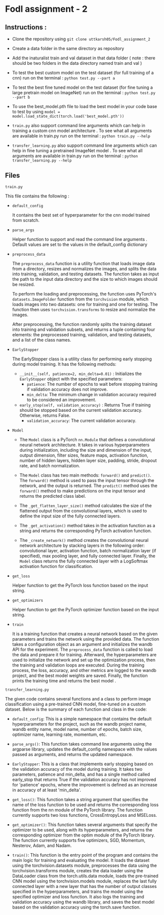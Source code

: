 # Fodl assignment - 2

## Instructions :

* Clone the repository using  `git clone uttkarsh05/Fodl_assignment_2`

* Create a data folder in the same directory as repository

* Add the inaturalist train and val dataset in that data folder ( note : there should be two folders in the data directory named train and val )

* To test the best custom model on the test dataset (for full training of a cnn) run on the terminal : ` python test.py --part a `

* To test the best fine tuned model on the test dataset (for fine tuning a large pretrain model on ImageNet) run on the terminal : ` python test.py --part b `

* To use the best_model.pth file to load the best model in your code base to test by using ``` model = model.load_state_dict(torch.load('best_model.pth')) ```

* `train.py` also support command line arguments which can help in training a custom cnn model architecture . To see what all arguments are available in train.py run on the terminal :  ` python train.py --help ` 

* `transfer_learning.py` also support command line arguments which can help in fine tuning a pretrained ImageNet model . To see what all arguments are available in train.py run on the terminal :  ` python transfer_learning.py --help `

## Files 

`train.py` 
 
 This file contains the following :
 
 * `default_config` 
    
    It contains the best set of hyperparameter for the cnn model trained from scratch.   
 
 * `parse_args`
    
    Helper function to support and read the command line arguments . Default values are set to the values in the default_config dictionary
 
 * `preprocess_data` 
 
    The `preprocess_data` function is a utility function that loads image data from a directory, resizes and normalizes the images, and splits the data into training, validation, and testing datasets. The function takes as input the path to the input data directory and the size to which images should be resized.

    To perform the loading and preprocessing, the function uses PyTorch's `datasets.ImageFolder` function from the `torchvision` module, which loads images into two datasets: one for training and one for testing. The function then uses `torchvision.transforms` to resize and normalize the images.

    After preprocessing, the function randomly splits the training dataset into training and validation subsets, and returns a tuple containing four elements: the preprocessed training, validation, and testing datasets, and a list of the class names.
    
 * `EarlyStopper`

    The EarlyStopper class is a utility class for performing early stopping during model training. It has the following methods:

    * `__init__(self, patience=2, min_delta=0.01)` : Initializes the `EarlyStopper` object with the specified parameters:
       * `patience`: The number of epochs to wait before stopping training if validation accuracy does not improve.
       * `min_delta`: The minimum change in validation accuracy required to be considered an improvement.
    * `early_stop(self, validation_accuracy)` : Returns True if training should be stopped based on the current validation accuracy. Otherwise, returns False.
       * `validation_accuracy`: The current validation accuracy.
       
 * `Model` 
 
    * The `Model` class is a PyTorch `nn.Module` that defines a convolutional neural network architecture. It takes in various hyperparameters during initialization, including the size and dimension of the input, output dimension, filter sizes, feature maps, activation function, number of hidden layers, hidden layer size, padding, stride, dropout rate, and batch normalization.

    * The `Model` class has two main methods: `forward()` and `predict()`. The `forward()` method is used to pass the input tensor through the network, and the output is returned. The `predict()` method uses the `forward()` method to make predictions on the input tensor and returns the predicted class label.

    * The `_get_flatten_layer_size()` method calculates the size of the flattened output from the convolutional layers, which is used to define the input size of the fully connected layers. 
    
    * The `_get_activation()` method takes in the activation function as a string and returns the corresponding PyTorch activation function. 
    
    * The `_create_network()` method creates the convolutional neural network architecture by stacking layers in the following order: convolutional layer, activation function, batch normalization layer (if specified), max pooling layer, and fully connected layer. Finally, the `Model` class returns the fully connected layer with a LogSoftmax activation function for classification.
 
 * `get_loss`   

    Helper function to get the PyTorch loss function based on the input string.
  
 * `get_optimizers` 
 
    Helper function to get the PyTorch optimizer function based on the input string.
    
 * `train`
 
    It is a training function that creates a neural network based on the given parameters and trains the network using the provided data. The function takes a configuration object as an argument and initializes the wandb API for the experiment. The `preprocess_data` function is called to load the data and prepare it for training. Afterward, the hyperparameters are used to initialize the network and set up the optimization process, then the training and validation loops are executed. During the training process, the loss, accuracy, and other metrics are logged to the wandb project, and the best model weights are saved. Finally, the function prints the training time and returns the best model .
 
`transfer_learning.py` 
   
   The given code contains several functions and a class to perform image classification using a pre-trained CNN model, fine-tuned on a custom dataset. Below is the summary of each function and class in the code:

 *  `default_config`: This is a simple namespace that contains the default hyperparameters for the project, such as the wandb project name, wandb entity name, model name, number of epochs, batch size, optimizer name, learning rate, momentum, etc.

 * `parse_args()`: This function takes command line arguments using the argparse library, updates the default_config namespace with the values passed as arguments, and returns the updated namespace.

 * `EarlyStopper`: This is a class that implements early stopping based on the validation accuracy of the model during training. It takes two parameters, patience and min_delta, and has a single method called early_stop that returns True if the validation accuracy has not improved for 'patience' epochs, where the improvement is defined as an increase in accuracy of at least 'min_delta'.

 * `get_loss()`: This function takes a string argument that specifies the name of the loss function to be used and returns the corresponding loss function from the nn module of the PyTorch library. The function currently supports two loss functions, CrossEntropyLoss and MSELoss.

 * `get_optimizer()`: This function takes several arguments that specify the optimizer to be used, along with its hyperparameters, and returns the corresponding optimizer from the optim module of the PyTorch library. The function currently supports five optimizers, SGD, Momentum, Nesterov, Adam, and Nadam.

 * `train()`: This function is the entry point of the program and contains the main logic for training and evaluating the model. It loads the dataset using the torchvision.datasets module, preprocesses the data using the torchvision.transforms module, creates the data loader using the DataLoader class from the torch.utils.data module, loads the pre-trained CNN model using the torchvision.models module, replaces the last fully connected layer with a new layer that has the number of output classes specified in the hyperparameters, and trains the model using the specified optimizer and loss function. It also logs the training and validation accuracy using the wandb library, and saves the best model based on the validation accuracy using the torch.save function. 
   
      
       
      
  
